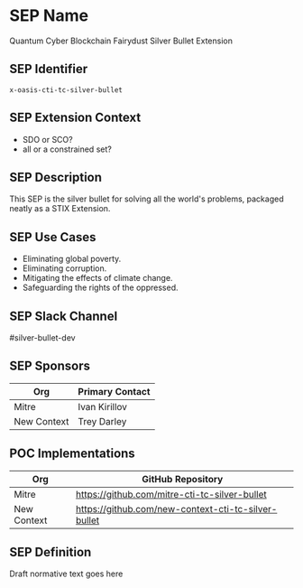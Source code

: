 # SEP Name
Quantum Cyber Blockchain Fairydust Silver Bullet Extension

## SEP Identifier
`x-oasis-cti-tc-silver-bullet`

## SEP Extension Context
* SDO or SCO?
* all or a constrained set?

## SEP Description
This SEP is the silver bullet for solving all the world's problems,
packaged neatly as a STIX Extension.

## SEP Use Cases
* Eliminating global poverty.
* Eliminating corruption.
* Mitigating the effects of climate change.
* Safeguarding the rights of the oppressed.

## SEP Slack Channel
#silver-bullet-dev

## SEP Sponsors
Org | Primary Contact
--- | ---------------
Mitre | Ivan Kirillov
New Context | Trey Darley

## POC Implementations
Org | GitHub Repository
--- | -----------------
Mitre | https://github.com/mitre-cti-tc-silver-bullet
New Context | https://github.com/new-context-cti-tc-silver-bullet

## SEP Definition
Draft normative text goes here
